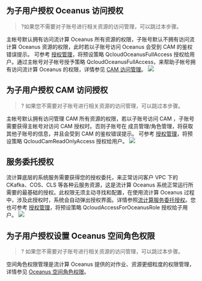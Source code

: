 ## 为子用户授权 Oceanus 访问授权
>?如果您不需要对子账号进行相关资源的访问管理，可以跳过本步骤。

主帐号默认拥有访问流计算 Oceanus 所有资源的权限，子账号默认不拥有访问流计算 Oceanus 资源的权限，此时若以子账号访问 Oceanus 会受到 CAM 的鉴权错误提示。
可参考 [授权管理](https://cloud.tencent.com/document/product/598/10602)，将预设策略  QcloudOceanusFullAccess 授权给用户。通过主帐号对子帐号授予策略 QcloudOceanusFullAccess，来帮助子帐号拥有访问流计算 Oceanus 的权限，详情参见 [CAM 访问管理](https://cloud.tencent.com/document/product/849/38622)。
![](https://qcloudimg.tencent-cloud.cn/raw/c82b2544124832841c5fc44c4137e4bd.png)

## 为子用户授权 CAM 访问授权

>? 如果您不需要对子账号进行相关资源的访问管理，可以跳过本步骤。

主帐号默认拥有访问管理 CAM 所有资源的权限，若以子账号访问 CAM ，子账号需要获得主帐号对访问 CAM 授权时。否则子账号在 成员管理/角色管理，将获取其他子账号的信息，并且会受到 CAM 的鉴权错误提示。
可参考 [授权管理](https://cloud.tencent.com/document/product/598/10602)，将预设策略  QcloudCamReadOnlyAccess 授权给用户。
![](https://qcloudimg.tencent-cloud.cn/raw/bf6797245b45eb5ae99d773cedd99019.png)

## 服务委托授权
流计算底层的系统服务需要获得您的授权委托，来正常访问客户 VPC 下的 CKafka、COS、CLS 等各种云服务资源，这是流计算 Oceanus 系统正常运行所需要的最基础的授权。此权限无须主动寻找和配置，在使用流计算 Oceanus 过程中，涉及此授权时，系统会自动弹出授权界面。详情参照[流计算服务委托授权](https://cloud.tencent.com/document/product/849/38290)。您也可参考 [授权管理](https://cloud.tencent.com/document/product/598/10602)，将预设策略 QcloudAccessForOceanusRole 授权给子用户。
![](https://qcloudimg.tencent-cloud.cn/raw/875e76f14884e98bed6ffc42e87c7935.png)

## 为子用户授权设置 Oceanus 空间角色权限

>? 如果您不需要对子账号进行相关资源的访问管理，可以跳过本步骤。

空间角色权限管理是流计算 Oceanus 提供的对作业、资源更细粒度的权限管理，详情参见 [Oceanus 空间角色权限](https://cloud.tencent.com/document/product/849/61002)。
